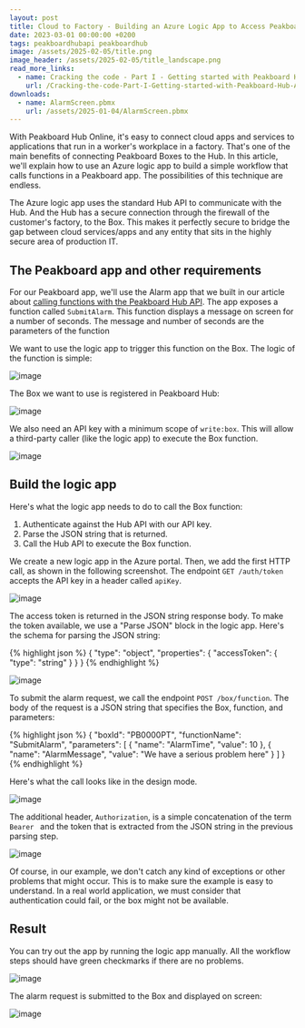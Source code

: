 ```yaml
---
layout: post
title: Cloud to Factory - Building an Azure Logic App to Access Peakboard Boxes with Peakboard Hub
date: 2023-03-01 00:00:00 +0200
tags: peakboardhubapi peakboardhub
image: /assets/2025-02-05/title.png
image_header: /assets/2025-02-05/title_landscape.png
read_more_links:
  - name: Cracking the code - Part I - Getting started with Peakboard Hub API
    url: /Cracking-the-code-Part-I-Getting-started-with-Peakboard-Hub-API.html
downloads:
  - name: AlarmScreen.pbmx
    url: /assets/2025-01-04/AlarmScreen.pbmx 
---
```

With Peakboard Hub Online, it's easy to connect cloud apps and services to applications that run in a worker's workplace in a factory. That's one of the main benefits of connecting Peakboard Boxes to the Hub. In this article, we'll explain how to use an Azure logic app to build a simple workflow that calls functions in a Peakboard app. The possibilities of this technique are endless.

The Azure logic app uses the standard Hub API to communicate with the Hub. And the Hub has a secure connection through the firewall of the customer's factory, to the Box. This makes it perfectly secure to bridge the gap between cloud services/apps and any entity that sits in the highly secure area of production IT.

## The Peakboard app and other requirements

For our Peakboard app, we'll use the Alarm app that we built in our article about [calling functions with the Peakboard Hub API](/Cracking-the-code-Part-II-Calling-functions-remotely.html). The app exposes a function called `SubmitAlarm`. This function displays a message on screen for a number of seconds. The message and number of seconds are the parameters of the function

We want to use the logic app to trigger this function on the Box. The logic of the function is simple:

![image](/assets/2025-02-05/020.png)

The Box we want to use is registered in Peakboard Hub:

![image](/assets/2025-02-05/030.png)

We also need an API key with a minimum scope of `write:box`. This will allow a third-party caller (like the logic app) to execute the Box function.

![image](/assets/2025-02-05/040.png)

## Build the logic app

Here's what the logic app needs to do to call the Box function:

1. Authenticate against the Hub API with our API key.
2. Parse the JSON string that is returned.
3. Call the Hub API to execute the Box function.

We create a new logic app in the Azure portal. Then, we add the first HTTP call, as shown in the following screenshot. The endpoint `GET /auth/token` accepts the API key in a header called `apiKey`.

![image](/assets/2025-02-05/050.png)

The access token is returned in the JSON string response body. To make the token available, we use a "Parse JSON" block in the logic app. Here's the schema for parsing the JSON string:

{% highlight json %}
{
    "type": "object",
    "properties": {
        "accessToken": {
            "type": "string"
        }
    }
}
{% endhighlight %}

![image](/assets/2025-02-05/060.png)

To submit the alarm request, we call the endpoint `POST /box/function`. The body of the request is a JSON string that specifies the Box, function, and parameters:

{% highlight json %}
{
  "boxId": "PB0000PT",
  "functionName": "SubmitAlarm",
  "parameters": [
    {
      "name": "AlarmTime",
      "value": 10
    },
    {
      "name": "AlarmMessage",
      "value": "We have a serious problem here"
    }
  ]
}
{% endhighlight %}

Here's what the call looks like in the design mode. 

![image](/assets/2025-02-05/070.png)

The additional header, `Authorization`, is a simple concatenation of the term `Bearer ` and the token that is extracted from the JSON string in the previous parsing step.

![image](/assets/2025-02-05/080.png)

Of course, in our example, we don't catch any kind of exceptions or other problems that might occur. This is to make sure the example is easy to understand. In a real world application, we must consider that authentication could fail, or the box might not be available.

## Result

You can try out the app by running the logic app manually. All the workflow steps should have green checkmarks if there are no problems.

![image](/assets/2025-02-05/090.png)

The alarm request is submitted to the Box and displayed on screen:

![image](/assets/2025-02-05/100.png)
